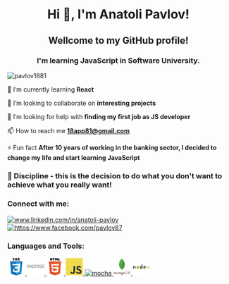 <h1 align="center">Hi 👋, I'm Anatoli Pavlov!</h1>
<h2 align="center">Wellcome to my GitHub profile!</h2>
<h3 align="center">I'm learning JavaScript in Software University.</h3>

<p align="left"> <img src="https://komarev.com/ghpvc/?username=pavlov1881&label=Profile%20views&color=0e75b6&style=flat" alt="pavlov1881" /> </p>
  
 🌱 I’m currently learning **React**

 👯 I’m looking to collaborate on **interesting projects**

 🤝 I’m looking for help with **finding my first job as JS developer**

 📫 How to reach me **18app81@gmail.com**

 ⚡ Fun fact **Аfter 10 years of working in the banking sector, I decided to change my life and start learning JavaScript**

 <h3>&#xf101 Discipline - this is the decision to do what you don't want to achieve what you really want!</h3>


<h3 align="left">Connect with me:</h3>
<p align="left">
<a href="https://linkedin.com/in/www.linkedin.com/in/anatoli-pavlov" target="blank"><img align="center" src="https://raw.githubusercontent.com/rahuldkjain/github-profile-readme-generator/master/src/images/icons/Social/linked-in-alt.svg" alt="www.linkedin.com/in/anatoli-pavlov" height="30" width="40" /></a>
<a href="https://fb.com/https://www.facebook.com/pavlov87" target="blank"><img align="center" src="https://raw.githubusercontent.com/rahuldkjain/github-profile-readme-generator/master/src/images/icons/Social/facebook.svg" alt="https://www.facebook.com/pavlov87" height="30" width="40" /></a>
</p>

<h3 align="left">Languages and Tools:</h3>
<p align="left"> <a href="https://www.w3schools.com/css/" target="_blank" rel="noreferrer"> <img src="https://raw.githubusercontent.com/devicons/devicon/master/icons/css3/css3-original-wordmark.svg" alt="css3" width="40" height="40"/> </a> <a href="https://expressjs.com" target="_blank" rel="noreferrer"> <img src="https://raw.githubusercontent.com/devicons/devicon/master/icons/express/express-original-wordmark.svg" alt="express" width="40" height="40"/> </a> <a href="https://www.w3.org/html/" target="_blank" rel="noreferrer"> <img src="https://raw.githubusercontent.com/devicons/devicon/master/icons/html5/html5-original-wordmark.svg" alt="html5" width="40" height="40"/> </a> <a href="https://developer.mozilla.org/en-US/docs/Web/JavaScript" target="_blank" rel="noreferrer"> <img src="https://raw.githubusercontent.com/devicons/devicon/master/icons/javascript/javascript-original.svg" alt="javascript" width="40" height="40"/> </a> <a href="https://mochajs.org" target="_blank" rel="noreferrer"> <img src="https://www.vectorlogo.zone/logos/mochajs/mochajs-icon.svg" alt="mocha" width="40" height="40"/> </a> <a href="https://www.mongodb.com/" target="_blank" rel="noreferrer"> <img src="https://raw.githubusercontent.com/devicons/devicon/master/icons/mongodb/mongodb-original-wordmark.svg" alt="mongodb" width="40" height="40"/> </a> <a href="https://nodejs.org" target="_blank" rel="noreferrer"> <img src="https://raw.githubusercontent.com/devicons/devicon/master/icons/nodejs/nodejs-original-wordmark.svg" alt="nodejs" width="40" height="40"/> </a> </p>
